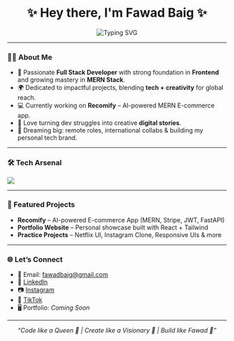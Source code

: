 <!-- Typing effect -->
<h1 align="center">✨ Hey there, I'm Fawad Baig ✨</h1>

<p align="center">
  <img src="https://readme-typing-svg.herokuapp.com?font=Fira+Code&weight=600&size=24&pause=1000&color=36BCF7&center=true&vCenter=true&width=435&lines=MERN+Stack+Developer; Chrome+Extension+Developer;" alt="Typing SVG" />
</p>

---

### 👨‍💻 About Me  
- 🚀 Passionate **Full Stack Developer** with strong foundation in **Frontend** and growing mastery in **MERN Stack**.  
- 🌍 Dedicated to impactful projects, blending **tech + creativity** for global reach.  
- 💻 Currently working on **Recomify** – AI-powered MERN E-commerce app.  
- 🎯 Love turning dev struggles into creative **digital stories**.  
- 🌟 Dreaming big: remote roles, international collabs & building my personal tech brand.  

---

### 🛠️ Tech Arsenal  
<p align="left">
  <img src="https://skillicons.dev/icons?i=html,css,js,ts,react,nodejs,express,mongodb,tailwind,git,github,vscode" />
</p>

---

### 📌 Featured Projects  
- **Recomify** – AI-powered E-commerce App (MERN, Stripe, JWT, FastAPI)  
- **Portfolio Website** – Personal showcase built with React + Tailwind  
- **Practice Projects** – Netflix UI, Instagram Clone, Responsive UIs & more  

---

### 🌐 Let’s Connect  
- 📧 Email: [fawadbaig@gmail.com](mailto:fawadbaig@gmail.com)  
- 💼 [LinkedIn](https://linkedin.com)  
- 📷 [Instagram](https://instagram.com)  
- 🎥 [TikTok](https://tiktok.com)  
- 🖥️ Portfolio: *Coming Soon*  

---

<p align="center"><i>“Code like a Queen 👑 | Create like a Visionary 🌌 | Build like Fawad 🚀”</i></p>
